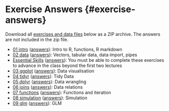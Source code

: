 # Exercise Answers {#exercise-answers}

Download all [exercises and data files](exercises/msc-data-skills-exercises.zip) below as a ZIP archive. The answers are not included in the zip file.

* [01 intro](exercises/01_intro_exercise.Rmd) ([answers](exercises/01_intro_answers.html)): Intro to R, functions, R markdown
* [02 data](exercises/02_data_exercise.Rmd) ([answers](exercises/02_data_answers.html)): Vectors, tabular data, data import, pipes
* [Essential Skills](exercises/essential_skills_exercise.Rmd) ([answers](exercises/essential_skills_answers.html)): You must be able to complete these exercises to advance in the class beyond the first two lectures
* [03 ggplot](exercises/03_ggplot_exercise.Rmd) ([answers](exercises/03_ggplot_answers.html)): Data visualisation
* [04 tidyr](exercises/04_tidyr_exercise.Rmd) ([answers](exercises/04_tidyr_answers.html)): Tidy Data
* [05 dplyr](exercises/05_dplyr_exercise.Rmd) ([answers](exercises/05_dplyr_answers.html)): Data wrangling
* [06 joins](exercises/06_joins_exercise.Rmd) ([answers](exercises/06_joins_answers.html)): Data relations
* [07 functions](exercises/07_func_exercise.Rmd) ([answers](exercises/07_func_answers.html)): Functions and iteration
* [08 simulation](exercises/08_sim_exercise.Rmd) ([answers](exercises/08_sim_answers.html)): Simulation
* [09 glm](exercises/09_glm_exercise.Rmd) ([answers](exercises/09_glm_answers.html)): GLM
